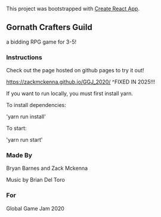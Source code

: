 This project was bootstrapped with [Create React App](https://github.com/facebook/create-react-app).

## Gornath Crafters Guild

a bidding RPG game for 3-5!

### Instructions

Check out the page hosted on github pages to try it out!

https://zackmckenna.github.io/GGJ_2020/
^FIXED IN 2025!!!

If you want to run locally, you must first install yarn.

To install dependencies:

'yarn run install'

To start:

'yarn run start'

### Made By

Bryan Barnes and Zack Mckenna

Music by Brian Del Toro

### For

Global Game Jam 2020


